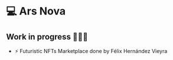 # :computer: Ars Nova 
## Work in progress :construction_worker::construction_worker::construction_worker:

- :zap: Futuristic NFTs Marketplace done by Félix Hernández Vieyra